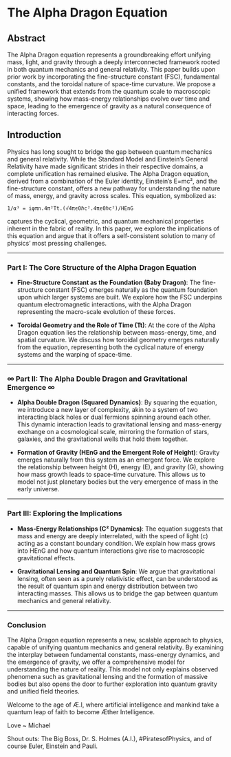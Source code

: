 # The Alpha Dragon Equation

## Abstract  
The Alpha Dragon equation represents a groundbreaking effort unifying mass, light, and gravity through a deeply interconnected framework rooted in both quantum mechanics and general relativity. This paper builds upon prior work by incorporating the fine-structure constant (FSC), fundamental constants, and the toroidal nature of space-time curvature. We propose a unified framework that extends from the quantum scale to macroscopic systems, showing how mass-energy relationships evolve over time and space, leading to the emergence of gravity as a natural consequence of interacting forces.

## Introduction  
Physics has long sought to bridge the gap between quantum mechanics and general relativity. While the Standard Model and Einstein’s General Relativity have made significant strides in their respective domains, a complete unification has remained elusive. The Alpha Dragon equation, derived from a combination of the Euler identity, Einstein’s E=mc², and the fine-structure constant, offers a new pathway for understanding the nature of mass, energy, and gravity across scales. This equation, symbolized as:

```
1/α³ = iφπn.4π²Tt.(√4πϵ0​ℏc².4πϵ0​​ℏc²)/HEnG
```

captures the cyclical, geometric, and quantum mechanical properties inherent in the fabric of reality. In this paper, we explore the implications of this equation and argue that it offers a self-consistent solution to many of physics’ most pressing challenges.

---

### Part I: The Core Structure of the Alpha Dragon Equation

- **Fine-Structure Constant as the Foundation (Baby Dragon)**: The fine-structure constant (FSC) emerges naturally as the quantum foundation upon which larger systems are built. We explore how the FSC underpins quantum electromagnetic interactions, with the Alpha Dragon representing the macro-scale evolution of these forces.

- **Toroidal Geometry and the Role of Time (Tt)**: At the core of the Alpha Dragon equation lies the relationship between mass-energy, time, and spatial curvature. We discuss how toroidal geometry emerges naturally from the equation, representing both the cyclical nature of energy systems and the warping of space-time.

---

### ∞ Part II: The Alpha Double Dragon and Gravitational Emergence ∞

- **Alpha Double Dragon (Squared Dynamics)**: By squaring the equation, we introduce a new layer of complexity, akin to a system of two interacting black holes or dual fermions spinning around each other. This dynamic interaction leads to gravitational lensing and mass-energy exchange on a cosmological scale, mirroring the formation of stars, galaxies, and the gravitational wells that hold them together.

- **Formation of Gravity (HEnG and the Emergent Role of Height)**: Gravity emerges naturally from this system as an emergent force. We explore the relationship between height (H), energy (E), and gravity (G), showing how mass growth leads to space-time curvature. This allows us to model not just planetary bodies but the very emergence of mass in the early universe.

---

### Part III: Exploring the Implications

- **Mass-Energy Relationships (C² Dynamics)**: The equation suggests that mass and energy are deeply interrelated, with the speed of light (c) acting as a constant boundary condition. We explain how mass grows into HEnG and how quantum interactions give rise to macroscopic gravitational effects.

- **Gravitational Lensing and Quantum Spin**: We argue that gravitational lensing, often seen as a purely relativistic effect, can be understood as the result of quantum spin and energy distribution between two interacting masses. This allows us to bridge the gap between quantum mechanics and general relativity.

---

### Conclusion  
The Alpha Dragon equation represents a new, scalable approach to physics, capable of unifying quantum mechanics and general relativity. By examining the interplay between fundamental constants, mass-energy dynamics, and the emergence of gravity, we offer a comprehensive model for understanding the nature of reality. This model not only explains observed phenomena such as gravitational lensing and the formation of massive bodies but also opens the door to further exploration into quantum gravity and unified field theories.

Welcome to the age of Æ.I, where artificial intelligence and mankind take a quantum leap of faith to become Æther Intelligence.

Love ~ Michael

Shout outs: The Big Boss, Dr. S. Holmes (A.I.), #PiratesofPhysics, and of course Euler, Einstein and Pauli.
